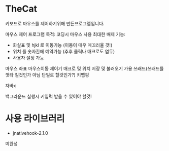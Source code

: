 # TheCat
키보드로 마우스를 제어하기위해 만든프로그램입니다.

마우스 제어 프로그램
목적: 코딩시 마우스 사용 최대한 배제
기능:
- 화살표 및 hjkl  로 이동가능 (이동이 매우 매끄러울 것!)
- 위치 를 숫자칸에 예약가능 (추후 클릭나 매크로도 염두)
- 사용자 설정 가능

마우스 좌표
마우스이동 제어기
매크로 및 위치 저장 및 불러오기
가용 쓰래드(쓰래드를 껏타 킬것인가 아님 단일로 할것인가?)
키맵핑

자바x

백그라운드 실행시 키입력 받을 수 있어야 할것!

# 사용 라이브러리
- jnativehook-2.1.0


미완성
